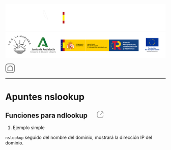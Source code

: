 ![](/.resGen/_bannerD.png#gh-dark-mode-only)
![](/.resGen/_bannerL.png#gh-light-mode-only)

<a href="/README.md"><img src="/.resGen/_back.svg" width="30"></a>

---

# Apuntes nslookup

## Funciones para ndlookup &nbsp;&nbsp;&nbsp;&nbsp;&nbsp;<a href="https://www.thegeekstuff.com/2012/07/nslookup-examples/"><img src="/.resGen/_link.svg" width="20"></a>

1. Ejemplo simple

`nslookup` seguido del nombre del dominio, mostrará la dirección IP del dominio.

